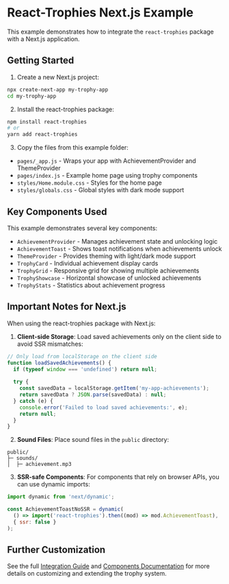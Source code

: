 # React-Trophies Next.js Example

This example demonstrates how to integrate the `react-trophies` package with a Next.js application.

## Getting Started

1. Create a new Next.js project:

```bash
npx create-next-app my-trophy-app
cd my-trophy-app
```

2. Install the react-trophies package:

```bash
npm install react-trophies
# or
yarn add react-trophies
```

3. Copy the files from this example folder:

- `pages/_app.js` - Wraps your app with AchievementProvider and ThemeProvider
- `pages/index.js` - Example home page using trophy components
- `styles/Home.module.css` - Styles for the home page
- `styles/globals.css` - Global styles with dark mode support

## Key Components Used

This example demonstrates several key components:

- `AchievementProvider` - Manages achievement state and unlocking logic
- `AchievementToast` - Shows toast notifications when achievements unlock
- `ThemeProvider` - Provides theming with light/dark mode support
- `TrophyCard` - Individual achievement display cards
- `TrophyGrid` - Responsive grid for showing multiple achievements
- `TrophyShowcase` - Horizontal showcase of unlocked achievements
- `TrophyStats` - Statistics about achievement progress

## Important Notes for Next.js

When using the react-trophies package with Next.js:

1. **Client-side Storage**: Load saved achievements only on the client side to avoid SSR mismatches:

```jsx
// Only load from localStorage on the client side
function loadSavedAchievements() {
  if (typeof window === 'undefined') return null;
  
  try {
    const savedData = localStorage.getItem('my-app-achievements');
    return savedData ? JSON.parse(savedData) : null;
  } catch (e) {
    console.error('Failed to load saved achievements:', e);
    return null;
  }
}
```

2. **Sound Files**: Place sound files in the `public` directory:

```
public/
├─ sounds/
│  ├─ achievement.mp3
```

3. **SSR-safe Components**: For components that rely on browser APIs, you can use dynamic imports:

```jsx
import dynamic from 'next/dynamic';

const AchievementToastNoSSR = dynamic(
  () => import('react-trophies').then((mod) => mod.AchievementToast),
  { ssr: false }
);
```

## Further Customization

See the full [Integration Guide](../INTEGRATION_GUIDE.md) and [Components Documentation](../COMPONENTS.md) for more details on customizing and extending the trophy system.
